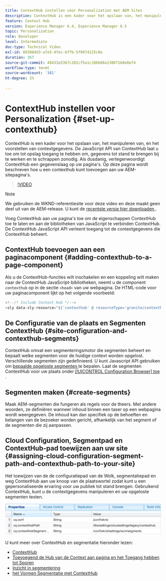 ```yaml
---
title: ContextHub instellen voor Personalization met AEM Sites
description: ContextHub is een kader voor het opslaan van, het manipuleren van, en het voorstellen van contextgegevens. De JavaScript API van ContextHub laat u toe om tot opslag toegang te hebben om, gegevens tot stand te brengen bij te werken en te schrappen zonodig. Als dusdanig, vertegenwoordigt ContextHub een gegevenslaag op uw pagina's. Op deze pagina wordt beschreven hoe u een contexthub kunt toevoegen aan uw AEM-sitepagina's.
feature: Context Hub
version: Experience Manager 6.4, Experience Manager 6.5
topic: Personalization
role: Developer
level: Intermediate
doc-type: Technical Video
exl-id: 89308dd3-a7e5-4fec-bffb-5f0974125c0a
duration: 357
source-git-commit: 48433a5367c281cf5a1c106b08a1306f1b0e8ef4
workflow-type: tm+mt
source-wordcount: '381'
ht-degree: 1%

---
```


# ContextHub instellen voor Personalization {#set-up-contexthub}

ContextHub is een kader voor het opslaan van, het manipuleren van, en het voorstellen van contextgegevens. De JavaScript API van ContextHub laat u toe om tot opslag toegang te hebben om, gegevens tot stand te brengen bij te werken en te schrappen zonodig. Als dusdanig, vertegenwoordigt ContextHub een gegevenslaag op uw pagina&#39;s. Op deze pagina wordt beschreven hoe u een contexthub kunt toevoegen aan uw AEM-sitepagina&#39;s.

>[!VIDEO](https://video.tv.adobe.com/v/23765?quality=12&learn=on)

>[!NOTE]
>
>We gebruiken de WKND-referentiesite voor deze video en deze maakt geen deel uit van de AEM-release. U kunt de [ recentste versie hier downloaden ](https://github.com/adobe/aem-guides-wknd/releases).

Voeg ContextHub aan uw pagina&#39;s toe om de eigenschappen ContextHub toe te laten en aan de bibliotheken van JavaScript te verbinden ContextHub. De ContextHub JavaScript API verleent toegang tot de contextgegevens die ContextHub beheert.

## ContextHub toevoegen aan een paginacomponent {#adding-contexthub-to-a-page-component}

Als u de ContextHub-functies wilt inschakelen en een koppeling wilt maken naar de ContextHub JavaScript-bibliotheken, neemt u de component `contexthub` op in de sectie `<head>` van uw webpagina. De HTML-code voor uw paginacomponent lijkt op het volgende voorbeeld:

```java
<!--/* Include Context Hub */-->
<sly data-sly-resource="${'contexthub' @ resourceType='granite/contexthub/components/contexthub'}"/>
```

## De Configuratie van de plaats en Segmenten ContextHub {#site-configuration-and-contexthub-segments}

ContextHub omvat een segmenteringsmotor die segmenten beheert en bepaalt welke segmenten voor de huidige context worden opgelost. Verschillende segmenten zijn gedefinieerd. U kunt Javascript API gebruiken om [ bepaalde opgeloste segmenten ](https://helpx.adobe.com/experience-manager/6-5/sites/developing/using/ch-adding.html#DeterminingResolvedContextHubSegments) te bepalen. Laat de segmenten ContextHub voor uw plaats onder [[!UICONTROL Configuration Browser] toe ](https://experienceleague.adobe.com/docs/experience-manager-cloud-service/implementing/developing/configurations.html).

## Segmenten maken {#create-segments}

Maak AEM-segmenten die fungeren als regels voor de theers. Met andere woorden, ze definiëren wanneer inhoud binnen een taser op een webpagina wordt weergegeven. De inhoud kan dan specifiek op de behoeften en belangen van de bezoeker worden gericht, afhankelijk van het segment of de segmenten die zij aanpassen.

## Cloud Configuration, Segmentpad en ContextHub-pad toewijzen aan uw site {#assigning-cloud-configuration-segment-path-and-contexthub-path-to-your-site}

Het toewijzen van de de configuratiepad van de Wolk, segmentatiepad en weg ContextHub aan uw knoop van de plaatswortel zodat kunt u een gepersonaliseerde ervaring voor uw publiek tot stand brengen. Gebruikend ContextHub, kunt u de contextgegevens manipuleren en uw opgeloste segmenten testen.

![CRXDE Lite](assets/crx-de-properties.png)

U kunt meer over ContextHub en segmentatie hieronder lezen:

* [ ContextHub ](https://helpx.adobe.com/experience-manager/6-5/sites/developing/using/contexthub.html)
* [ Toevoegend de Hub van de Context aan pagina en het Toegang hebben tot Sporen ](https://helpx.adobe.com/experience-manager/6-5/sites/developing/using/ch-adding.html)
* [Inzicht in segmentering](https://helpx.adobe.com/experience-manager/6-5/sites/classic-ui-authoring/using/classic-personalization-campaigns-segmentation.html)
* [ het Vormen Segmentatie met ContextHub ](https://helpx.adobe.com/experience-manager/6-5/sites/administering/using/segmentation.html)
